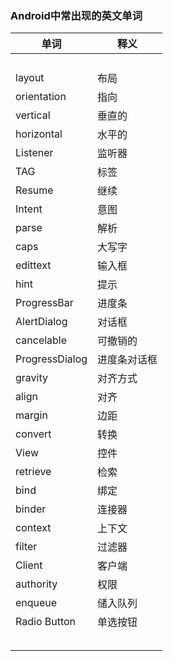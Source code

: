 ### **Android中常出现的英文单词**

| 单词           | 释义         |
| -------------- | ------------ |
|                |              |
|                |              |
|                |              |
|                |              |
| layout         | 布局         |
| orientation    | 指向         |
| vertical       | 垂直的       |
| horizontal     | 水平的       |
| Listener       | 监听器       |
| TAG            | 标签         |
| Resume         | 继续         |
| Intent         | 意图         |
| parse          | 解析         |
| caps           | 大写字       |
| edittext       | 输入框       |
| hint           | 提示         |
| ProgressBar    | 进度条       |
| AlertDialog    | 对话框       |
| cancelable     | 可撤销的     |
| ProgressDialog | 进度条对话框 |
| gravity        | 对齐方式     |
| align          | 对齐         |
| margin         | 边距         |
| convert        | 转换         |
| View           | 控件         |
| retrieve       | 检索         |
| bind           | 绑定         |
| binder         | 连接器       |
| context        | 上下文       |
| filter         | 过滤器       |
| Client         | 客户端       |
| authority      | 权限         |
| enqueue        | 储入队列     |
| Radio Button   | 单选按钮     |
|                |              |
|                |              |
|                |              |
|                |              |
|                |              |

